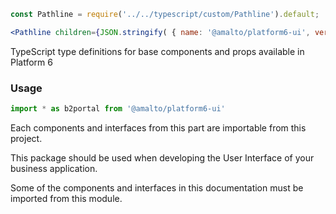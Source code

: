 ```jsx noeditor
const Pathline = require('../../typescript/custom/Pathline').default;

<Pathline children={JSON.stringify( { name: '@amalto/platform6-ui', version: '1.17.0-alpha.28' } )} />
```

TypeScript type definitions for base components and props available in <span className='quote'>Platform 6</span>

### Usage

```typescript
import * as b2portal from '@amalto/platform6-ui'
```

Each components and interfaces from this part are importable from this project.

This package should be used when developing the User Interface of your business application.

Some of the components and interfaces in this documentation must be imported from this module.
